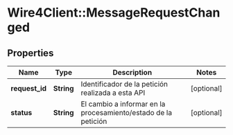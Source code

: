 # Wire4Client::MessageRequestChanged

## Properties
Name | Type | Description | Notes
------------ | ------------- | ------------- | -------------
**request_id** | **String** | Identificador de la petición realizada a esta API | [optional] 
**status** | **String** | El cambio a informar en la procesamiento/estado de la petición | [optional] 


